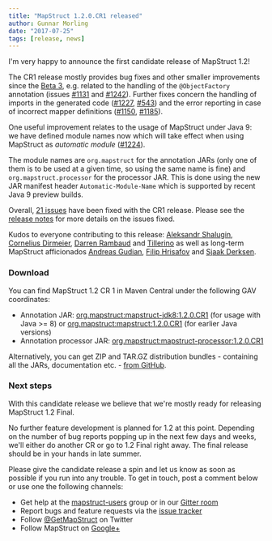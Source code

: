 ```yaml
---
title: "MapStruct 1.2.0.CR1 released"
author: Gunnar Morling
date: "2017-07-25"
tags: [release, news]
---
```


I'm very happy to announce the first candidate release of MapStruct 1.2!

The CR1 release mostly provides bug fixes and other smaller improvements since the [Beta 3](http://mapstruct.org/news/2017-06-02-mapstruct-1_2_0_Beta3-is-out/),
e.g. related to the handling of the `@ObjectFactory` annotation (issues [#1131](https://github.com/mapstruct/mapstruct/issues/1131) and [#1242](https://github.com/mapstruct/mapstruct/issues/1242)).
Further fixes concern the handling of imports in the generated code ([#1227](https://github.com/mapstruct/mapstruct/issues/1227), [#543](https://github.com/mapstruct/mapstruct/issues/543)) and the error reporting in case of incorrect mapper definitions ([#1150](https://github.com/mapstruct/mapstruct/issues/1150), [#1185](https://github.com/mapstruct/mapstruct/issues/1185)).

<!--more-->

One useful improvement relates to the usage of MapStruct under Java 9: we have defined module names now which will take effect when using MapStruct as _automatic module_ ([#1224](https://github.com/mapstruct/mapstruct/issues/1224)).

The module names are `org.mapstruct` for the annotation JARs (only one of them is to be used at a given time, so using the same name is fine) and `org.mapstruct.processor` for the processor JAR.
This is done using the new JAR manifest header `Automatic-Module-Name` which is supported by recent Java 9 preview builds.

Overall, [21 issues](https://github.com/mapstruct/mapstruct/milestone/22?closed=1) have been fixed with the CR1 release.
Please see the [release notes](https://github.com/mapstruct/mapstruct/releases/tag/1.2.0.CR1) for more details on the issues fixed.

Kudos to everyone contributing to this release: [Aleksandr Shalugin](https://github.com/shalugin), [Cornelius Dirmeier](https://github.com/cornzy),
[Darren Rambaud](https://github.com/xyzst) and [Tillerino](https://github.com/Tillerino) as well as long-term MapStruct afficionados [Andreas Gudian](https://github.com/agudian), [Filip Hrisafov](https://github.com/filiphr) and [Sjaak Derksen](https://github.com/sjaakd).

### Download

You can find MapStruct 1.2 CR 1 in Maven Central under the following GAV coordinates:

* Annotation JAR: [org.mapstruct:mapstruct-jdk8:1.2.0.CR1](http://search.maven.org/#artifactdetails|org.mapstruct|mapstruct-jdk8|1.2.0.CR1|jar) (for usage with Java >= 8) or [org.mapstruct:mapstruct:1.2.0.CR1](http://search.maven.org/#artifactdetails|org.mapstruct|mapstruct|1.2.0.CR1|jar) (for earlier Java versions)
* Annotation processor JAR: [org.mapstruct:mapstruct-processor:1.2.0.CR1](http://search.maven.org/#artifactdetails|org.mapstruct|mapstruct-processor|1.2.0.CR1|jar)

Alternatively, you can get ZIP and TAR.GZ distribution bundles - containing all the JARs, documentation etc. - [from GitHub](https://github.com/mapstruct/mapstruct/releases/tag/1.2.0.CR1).

### Next steps

With this candidate release we believe that we're mostly ready for releasing MapStruct 1.2 Final.

No further feature development is planned for 1.2 at this point.
Depending on the number of bug reports popping up in the next few days and weeks, we'll either do another CR or go to 1.2 Final right away.
The final release should be in your hands in late summer.

Please give the candidate release a spin and let us know as soon as possible if you run into any trouble.
To get in touch, post a comment below or use one the following channels:

* Get help at the [mapstruct-users](https://groups.google.com/forum/?fromgroups#!forum/mapstruct-users) group or in our [Gitter room](https://gitter.im/mapstruct/mapstruct-users)
* Report bugs and feature requests via the [issue tracker](https://github.com/mapstruct/mapstruct/issues)
* Follow [@GetMapStruct](https://twitter.com/GetMapStruct) on Twitter
* Follow MapStruct on [Google+](https://plus.google.com/u/0/118070742567787866481/posts)
